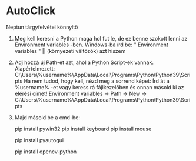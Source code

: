 # AutoClick
Neptun tárgyfelvétel könnyítő


1. Meg kell keresni a Python maga hol fut le, de ez benne szokott lenni az Environment variables -ben. Windows-ba írd be: " Environment variables " || (környezeti váltózók) azt hiszem

2. Adj hozzá új Path-et azt, ahol a Python Script-ek vannak. Alapértelmezett: C:\Users\\%username%\AppData\Local\Programs\Python\Python39\Scripts
Ha nem tudod, hogy kell, nézd meg a sorrend képet:
	Írd át a %username% -et vagy keress rá fájlkezelőben és onnan másold ki az elérési címet!
	Environment variables -> Path -> New -> C:\Users\\%username%\AppData\Local\Programs\Python\Python39\Scripts

4. Majd másold be a cmd-be:

	pip install pywin32
	pip install keyboard
	pip install mouse

	pip install pyautogui

	pip install opencv-python

